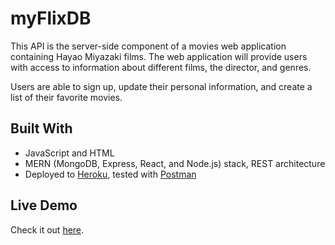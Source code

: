 # myFlixDB 

This API is the server-side component of a movies web application containing Hayao Miyazaki films. The web application will provide users with access to information about different films, the director, and genres. 

Users are able to sign up, update their personal information, and create a list of their favorite movies.

## Built With
- JavaScript and HTML
- MERN (MongoDB, Express, React, and Node.js) stack, REST architecture
- Deployed to [Heroku](https://www.heroku.com/), tested with [Postman](https://www.postman.com/)

## Live Demo
Check it out [here](https://miyazaki-movie-api.herokuapp.com/).
